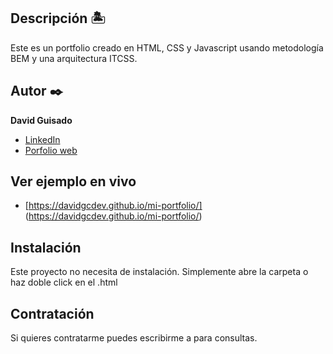 ## Descripción 🏝

Este es un portfolio creado en HTML, CSS y Javascript usando metodología BEM y una arquitectura ITCSS.


## Autor ✒️
**David Guisado**

* [LinkedIn](https://www.linkedin.com/in/davidgcdev/)
* [Porfolio web](https://davidgcdev.github.io/mi-portfolio/)

## Ver ejemplo en vivo 
- [https://davidgcdev.github.io/mi-portfolio/] (https://davidgcdev.github.io/mi-portfolio/)

## Instalación 
Este proyecto no necesita de instalación. Simplemente abre la carpeta o haz doble click en el .html
  
## Contratación
Si quieres contratarme puedes escribirme a  para consultas.

